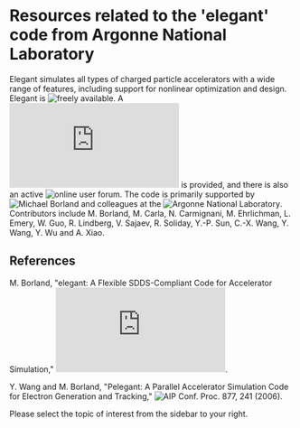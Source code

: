 # Resources related to the 'elegant' code from Argonne National Laboratory

Elegant simulates all types of charged particle accelerators with a wide range of features, including support for nonlinear optimization and design. Elegant is ![freely available](https://www1.aps.anl.gov/Accelerator-Operations-Physics/Software). A ![user manual](http://www.aps.anl.gov/Accelerator_Systems_Division/Accelerator_Operations_Physics/manuals/elegant_latest/elegant.html) is provided, and there is also an active ![online user forum](https://www.aps.anl.gov/Accelerator_Systems_Division/Accelerator_Operations_Physics/phpBB3/). The code is primarily supported by ![Michael Borland](https://www.linkedin.com/in/michael-borland-3a228526/) and colleagues at the ![Argonne National Laboratory](https://www1.aps.anl.gov/). Contributors include M. Borland, M. Carla, N. Carmignani, M. Ehrlichman, L. Emery, W. Guo, R. Lindberg, V. Sajaev, R. Soliday, Y.-P. Sun, C.-X. Wang, Y. Wang, Y. Wu and A. Xiao.

## References

M. Borland, "elegant: A Flexible SDDS-Compliant Code for Accelerator Simulation," ![Advanced Photon Source LS-287 (2000)](https://www1.aps.anl.gov/icms_files/lsnotes/files/APS_1418218.pdf).

Y. Wang and M. Borland, "Pelegant: A Parallel Accelerator Simulation Code for Electron Generation and Tracking," ![AIP Conf. Proc. 877, 241 (2006)](http://aip.scitation.org/doi/pdf/10.1063/1.2409141).

Please select the topic of interest from the sidebar to your right.
